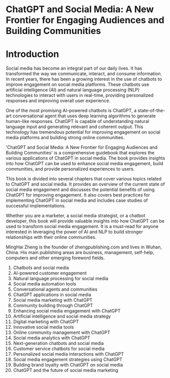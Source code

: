 # ChatGPT and Social Media: A New Frontier for Engaging Audiences and Building Communities

# Introduction

Social media has become an integral part of our daily lives. It has transformed the way we communicate, interact, and consume information. In recent years, there has been a growing interest in the use of chatbots to improve engagement on social media platforms. These chatbots use artificial intelligence (AI) and natural language processing (NLP) technologies to interact with users in real-time, providing personalized responses and improving overall user experience.

One of the most promising AI-powered chatbots is ChatGPT, a state-of-the-art conversational agent that uses deep learning algorithms to generate human-like responses. ChatGPT is capable of understanding natural language input and generating relevant and coherent output. This technology has tremendous potential for improving engagement on social media platforms and building strong online communities.

'ChatGPT and Social Media: A New Frontier for Engaging Audiences and Building Communities' is a comprehensive guidebook that explores the various applications of ChatGPT in social media. The book provides insights into how ChatGPT can be used to enhance social media engagement, build communities, and provide personalized experiences to users.

This book is divided into several chapters that cover various topics related to ChatGPT and social media. It provides an overview of the current state of social media engagement and discusses the potential benefits of using ChatGPT for improving engagement. It also covers best practices for implementing ChatGPT in social media and includes case studies of successful implementations.

Whether you are a marketer, a social media strategist, or a chatbot developer, this book will provide valuable insights into how ChatGPT can be used to transform social media engagement. It is a must-read for anyone interested in leveraging the power of AI and NLP to build stronger relationships with their online communities.

MingHai Zheng is the founder of zhengpublishing.com and lives in Wuhan, China. His main publishing areas are business, management, self-help, computers and other emerging foreword fields.



1. Chatbots and social media
2. AI-powered customer engagement
3. Natural language processing for social media
4. Social media automation tools
5. Conversational agents and communities
6. ChatGPT applications in social media
7. Social media marketing with ChatGPT
8. Community building through ChatGPT
9. Enhancing social media engagement with ChatGPT
10. Artificial intelligence and social media strategy
11. Digital marketing with ChatGPT
12. Innovative social media tools
13. Online community management with ChatGPT
14. Social media analytics with ChatGPT
15. Next-generation chatbots and social media
16. Customer service chatbots for social media
17. Personalized social media interactions with ChatGPT
18. Social media engagement strategies using ChatGPT
19. Building brand loyalty with ChatGPT on social media
20. ChatGPT and the future of social media marketing

